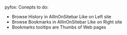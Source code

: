 pyfox: Conepts to do:

* Browse History in AllInOnSitebar Like on Left site
* Browse Bookmarks in AllInOnSitebar Like on Right site
* Bookmarks tooltips are Thumbs of Web pages
